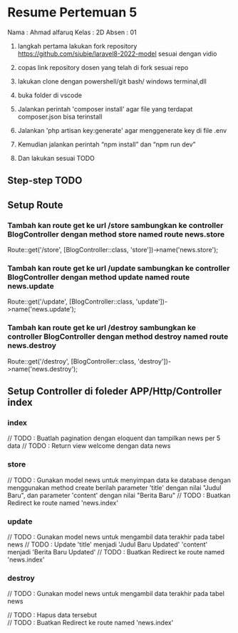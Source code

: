 # Resume Pertemuan 5
Nama : Ahmad alfaruq
Kelas : 2D
Absen : 01

1. langkah pertama lakukan fork repository https://github.com/siubie/laravel8-2022-model sesuai dengan vidio

2. copas link repository dosen yang telah di fork sesuai repo

3. lakukan clone dengan powershell/git bash/ windows terminal,dll

4. buka folder di vscode

5. Jalankan perintah 'composer install' agar file yang terdapat composer.json bisa terinstall

6. Jalankan 'php artisan key:generate' agar menggenerate key di file .env

7. Kemudian jalankan perintah “npm install” dan “npm run dev” 

8. Dan lakukan sesuai TODO 

## Step-step TODO

## Setup Route
### Tambah kan route get ke url /store sambungkan ke controller BlogController dengan method store named route news.store 
  Route::get('/store', [BlogController::class, 'store'])->name('news.store');

### Tambah kan route get ke url /update sambungkan ke controller BlogController dengan method update named route news.update 
  Route::get('/update', [BlogController::class, 'update'])->name('news.update');

### Tambah kan route get ke url /destroy sambungkan ke controller BlogController dengan method destroy named route news.destroy 
  Route::get('/destroy', [BlogController::class, 'destroy'])->name('news.destroy');

## Setup Controller di foleder APP/Http/Controller index

### index
  // TODO : Buatlah pagination dengan eloquent dan tampilkan news per 5 data
  // TODO : Return view welcome dengan data news


### store

  // TODO : Gunakan model news untuk menyimpan data ke database dengan menggunakan method create berilah parameter 'title' dengan nilai "Judul Baru", dan parameter 'content' dengan nilai "Berita Baru"
  // TODO : Buatkan Redirect ke route named 'news.index' 
### update
  // TODO : Gunakan model news untuk mengambil data terakhir pada tabel news 
  // TODO : Update 'title' menjadi 'Judul Baru Updated' 'content' menjadi 'Berita Baru Updated'
  // TODO : Buatkan Redirect ke route named 'news.index' 

### destroy
  // TODO : Gunakan model news untuk mengambil data terakhir pada tabel news 

  // TODO : Hapus data tersebut  
  // TODO : Buatkan Redirect ke route named 'news.index' 